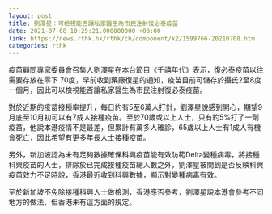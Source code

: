 ```yaml
---
layout: post
title: 劉澤星：可檢視能否讓私家醫生為市民注射復必泰疫苗
date: 2021-07-08 10:25:21.000000000 +08:00
link: https://news.rthk.hk/rthk/ch/component/k2/1599766-20210708.htm
categories: rthk
---
```


疫苗顧問專家委員會召集人劉澤星在本台節目《千禧年代》表示，復必泰疫苗以往需要存放在零下 70度，早前收到藥廠復星的通知，疫苗目前可儲存於攝氏2至8度一個月，因此可以檢視能否讓私家醫生為市民注射復必泰疫苗。

對於近期的疫苗接種率提升，每日約有5至6萬人打針，劉澤星說感到開心，期望9月底至10月初可以有7成人接種疫苗。至於70歲或以上人士，只有約5%打了一劑疫苗，他說本港疫情不是最差，但累計有萬多人確診，65歲以上人士有1成人有機會死亡，因此希望有更多年長人士接種疫苗。

另外，新加坡認為未有足夠數據確保科興疫苗能有效防範Delta變種病毒，將接種科興疫苗的人士，排除於已完成接種疫苗總人數之外，劉澤星被問到是否反映科興疫苗效力不足時說，香港最近收到科興數據，顯示對變種病毒有效。

至於新加坡不免除接種科興人士做檢測，香港應否參考，劉澤星說本港會參考不同地方的做法，但香港未有這方面的規定。
